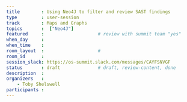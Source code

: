 ```yaml
---
title        : Using Neo4J to filter and review SAST findings
type         : user-session
track        : Maps and Graphs
topics       :  ["Neo4J"]
featured     :                    # review with summit team "yes"
when_day     :
when_time    :
room_layout  :                    #
room_id      :
session_slack: https://os-summit.slack.com/messages/CAYFSNVGF
status       : draft              # draft, review-content, done
description  :
organizers   :
    - Toby Shelswell
participants :
---
```



<!--(add intro)

## WHY

(...)

## What

(...)

## Outcomes

(...)

## References

(...)


## Previous-->
